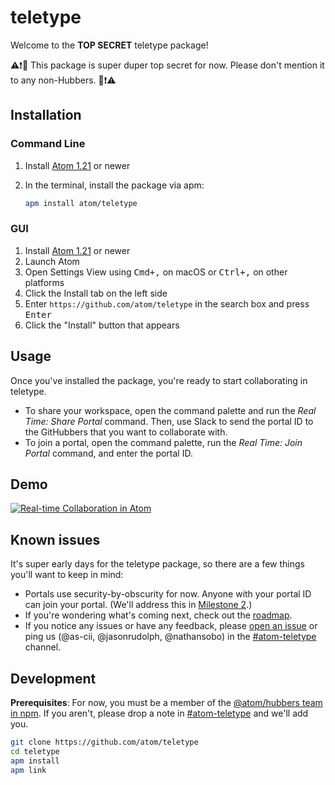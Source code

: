 # teletype

Welcome to the **TOP SECRET** teletype package!

⚠️❗🔐 This package is super duper top secret for now. Please don't mention it to any non-Hubbers. 🔐❗⚠️

## Installation

### Command Line

1. Install [Atom 1.21](https://atom.io) or newer
2. In the terminal, install the package via apm:

    ```sh
    apm install atom/teletype
    ```

### GUI

1. Install [Atom 1.21](https://atom.io) or newer
1. Launch Atom
1. Open Settings View using <kbd>Cmd+,</kbd> on macOS or <kbd>Ctrl+,</kbd> on other platforms
1. Click the Install tab on the left side
1. Enter `https://github.com/atom/teletype` in the search box and press <kbd>Enter</kbd>
1. Click the "Install" button that appears

## Usage

Once you've installed the package, you're ready to start collaborating in teletype.

- To share your workspace, open the command palette and run the _Real Time: Share Portal_ command. Then, use Slack to send the portal ID to the GitHubbers that you want to collaborate with.
- To join a portal,  open the command palette, run the _Real Time: Join Portal_ command, and enter the portal ID.

## Demo

[![Real-time Collaboration in Atom](https://github-talks.s3.amazonaws.com/uploads/138/1089/e52cacb3-2d21-4974-b24e-545a33a684ef.embed_cover.jpg)](https://githubber.tv/jasonrudolph/teletype-collaboration-in-atom)

## Known issues

It's super early days for the teletype package, so there are a few things you'll want to keep in mind:

- Portals use security-by-obscurity for now. Anyone with your portal ID can join your portal. (We'll address this in [Milestone 2](https://github.com/github/atom-log/blob/1f94a5b7ce6f90d9232d51663c9a6adf728831d6/teletype-collaboration/portals-roadmap.md#milestone-2-authentication-and-presence).)
- If you're wondering what's coming next, check out the [roadmap](https://github.com/github/atom-log/blob/master/teletype-collaboration/portals-roadmap.md).
- If you notice any issues or have any feedback, please [open an issue](https://github.com/atom/teletype/issues/new) or ping us (@as-cii, @jasonrudolph, @nathansobo) in the [#atom-teletype][#atom-teletype] channel.

## Development

**Prerequisites**: For now, you must be a member of the [@atom/hubbers team in npm](https://www.npmjs.com/org/atom/team/hubbers#members). If you aren't, please drop a note in [#atom-teletype][#atom-teletype] and we'll add you.

```sh
git clone https://github.com/atom/teletype
cd teletype
apm install
apm link
```

[#atom-teletype]: https://github.slack.com/messages/C65B6TS0K/details/
